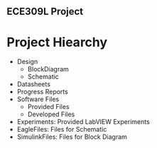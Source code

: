 ## ECE309L Project ##
# Project Hiearchy
* Design
	* BlockDiagram
	* Schematic
* Datasheets
* Progress Reports
* Software Files
	* Provided Files
	* Developed Files
* Experiments: Provided LabVIEW Experiments
* EagleFiles: Files for Schematic
* SimulinkFiles: Files for Block Diagram

